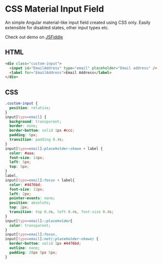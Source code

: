 # CSS Material Input Field
An simple Angular material-like input field created using CSS only. Easily extensible for disabled states, other input types etc. 

Check out demo on [JSFiddle](https://jsfiddle.net/dmalvares/05sL63g2/1/)

## HTML
```html
<div class="custom-input">
  <input id="EmailAddress" type="email" placeholder="Email address" />
  <label for="EmailAddress">Email Address</label>
</div>
```

## CSS
```css
.custom-input {
  position: relative;
}
input[type=email] {
  background: transparent;
  border: none;
  border-bottom: solid 1px #ccc;
  padding: 5px;
  transition: padding 0.4s;
}
input[type=email]:placeholder-shown + label {
  color: #aaa;
  font-size: 14px;
  left: 5px;
  top: 5px;
}
label,
input[type=email]:focus + label{
  color: #4476bd;
  font-size: 12px;
  left: 2px;
  pointer-events: none;
  position: absolute;
  top: 2px;
  transition: top 0.4s, left 0.4s, font-size 0.4s;
}
input[type=email]::placeholder{
  color: transparent;
}
input[type=email]:focus,
input[type=email]:not(:placeholder-shown) {
  border-bottom: solid 1px #4476bd;
  outline: none;
  padding: 20px 5px 5px;
}
```
